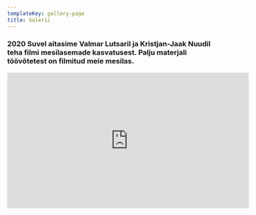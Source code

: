```yaml
---
templateKey: gallery-page
title: Galerii
---
```

### 2020 Suvel aitasime Valmar Lutsaril ja Kristjan-Jaak Nuudil teha filmi mesilasemade kasvatusest. Palju materjali töövõtetest on filmitud meie mesilas.



<iframe width="560" height="315" src="https://www.youtube.com/embed/QHZAQwubppc" title="YouTube video player" frameborder="0" allow="accelerometer; autoplay; clipboard-write; encrypted-media; gyroscope; picture-in-picture" allowfullscreen></iframe>
